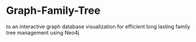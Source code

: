 # Graph-Family-Tree
to an interactive graph database visualization for efficient long lasting family tree management using Neo4j
